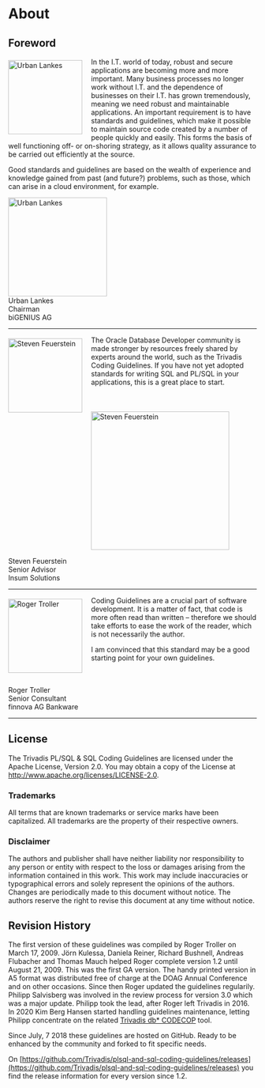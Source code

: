 # About

## Foreword
<img src="images/urban-lankes.png" style="padding-top:5px; padding-right:15px; padding-bottom:15px; padding-left:0px;" title="Urban Lankes" align="left" width="150px"/>
In the I.T. world of today, robust and secure applications are becoming more and more important. Many business processes no longer work without I.T. and the dependence of businesses on their I.T. has grown tremendously, meaning we need robust and maintainable applications. An important requirement is to have standards and guidelines, which make it possible to maintain source code created by a number of people quickly and easily. This forms the basis of well functioning off- or on-shoring strategy, as it allows quality assurance to be carried out efficiently at the source. 

Good standards and guidelines are based on the wealth of experience and knowledge gained from past (and future?) problems, such as those, which can arise in a cloud environment, for example.<br/>

<img src="images/urban-lankes-signature.png" title="Urban Lankes" width="200px"/><br/>
Urban Lankes<br/>
Chairman<br/>
biGENIUS AG<br/>

***

<img src="images/steven-feuerstein.png" style="padding-top:5px; padding-right:15px; padding-bottom:15px; padding-left:0px;" title="Steven Feuerstein" align="left" width="150px"/>
The Oracle Database Developer community is made stronger by resources freely shared by experts around the world, such as the Trivadis Coding Guidelines. If you have not yet adopted standards for writing SQL and PL/SQL in your applications, this is a great place to start.<br/><br/><br/><br/>

<img src="images/steven-feuerstein-signature.png" title="Steven Feuerstein" width="280px"/>

Steven Feuerstein<br/>
Senior Advisor<br/>
Insum Solutions<br/>

***

<img src="images/roger-troller.png" style="padding-top:5px; padding-right:15px; padding-bottom:15px; padding-left:0px;" title="Roger Troller" align="left" width="150px"/>Coding Guidelines are a crucial part of software development. It is a matter of fact, that code is more often read than written – therefore we should take efforts to ease the work of the reader, which is not necessarily the author.

I am convinced that this standard may be a good starting point for your own guidelines.<br/><br/><br/>

Roger Troller<br/>
Senior Consultant<br/>
finnova AG Bankware<br/>

***

## License

The Trivadis PL/SQL &amp; SQL Coding Guidelines are licensed under the Apache License, Version 2.0. You may obtain a copy of the License at <http://www.apache.org/licenses/LICENSE-2.0>.

### Trademarks

All terms that are known trademarks or service marks have been capitalized. All trademarks are the property of their respective owners.

### Disclaimer

The authors and publisher shall have neither liability nor responsibility to any person or entity with respect to the loss or damages arising from the information contained in this work. This work may include inaccuracies or typographical errors and solely represent the opinions of the authors. Changes are periodically made to this document without notice. The authors reserve the right to revise this document at any time without notice.

## Revision History

The first version of these guidelines was compiled by Roger Troller on March 17, 2009. Jörn Kulessa, Daniela Reiner, Richard Bushnell, Andreas Flubacher and Thomas Mauch helped Roger complete version 1.2 until August 21, 2009. This was the first GA version. The handy printed version in A5 format was distributed free of charge at the DOAG Annual Conference and on other occasions. Since then Roger updated the guidelines regularily. Philipp Salvisberg was involved in the review process for version 3.0 which was a major update. Philipp took the lead, after Roger left Trivadis in 2016. In 2020 Kim Berg Hansen started handling guidelines maintenance, letting Philipp concentrate on the related [Trivadis db* CODECOP](https://cdn.trivadis.com/downloads/dbCODECOP-fs-en.pdf) tool.

Since July, 7 2018 these guidelines are hosted on GitHub. Ready to be enhanced by the community and forked to fit specific needs. 

On [https://github.com/Trivadis/plsql-and-sql-coding-guidelines/releases](https://github.com/Trivadis/plsql-and-sql-coding-guidelines/releases) you find the release information for every version since 1.2. 
